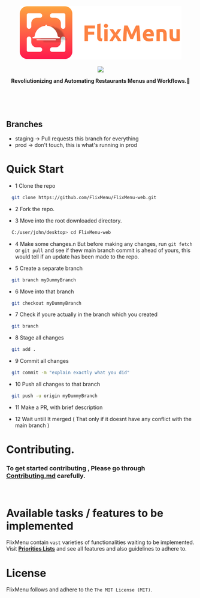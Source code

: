 <a href="https://httpS://twitter.com/flixxmenu"><p align="center">
<img src="https://github.com/FlixMenu/FlixMenu-web/blob/prod/logo.png?raw=true"/>
</p></a>

<a href=""><p align="center">
<img align="center"
src="https://img.shields.io/twitter/follow/flixxmenu?logo=twitter&style=for-the-badge&color=0891b2&labelColor=1c1917"
/>
</p></a>

<p align="center">
  <strong>Revoliutionizing and Automating Restaurants Menus and Workflows.🚀</strong>
</p>

</br>
</br>
</br>

## Branches

- staging -> Pull requests this branch for everything
- prod -> don't touch, this is what's running in prod

# Quick Start

- 1 Clone the repo

```bash
  git clone https://github.com/FlixMenu/FlixMenu-web.git
```
- 2 Fork the repo.

- 3 Move into the root downloaded directory.

```bash
  C:/user/john/desktop> cd FlixMenu-web
```

- 4 Make some changes.n But before making any changes, run `git fetch` or `git pull` and see if thew main branch commit is ahead of yours, this would tell if an update has been made to the repo.

- 5 Create a separate branch

```bash
  git branch myDummyBranch
```

- 6 Move into that branch

```bash
  git checkout myDummyBranch
```

- 7 Check if youre actually in the branch which you created

```bash
  git branch
```

- 8 Stage all changes

```bash
  git add .
```

- 9 Commit all changes

```bash
  git commit -m "explain exactly what you did"
```

- 10 Push all changes to that branch

```bash
  git push -u origin myDummyBranch
```

- 11 Make a PR, with brief description

- 12 Wait untill It merged ( That only if it doesnt have any conflict with the main branch )


# Contributing.

### To get started contributing , Please go through [Contributing.md](https://github.com/FlixMenu/FlixMenu-web/blob/staging/Contributing.md) carefully.

</br>

# Available tasks / features to be implemented

FlixMenu contain `vast` varieties of functionalities waiting to be implemented. Visit **[Priorities Lists](https://github.com/FlixMenu/FlixMenu-web/issues/20)** and see all features and also guidelines to adhere to.

# License

FlixMenu follows and adhere to the `The MIT License (MIT)`.